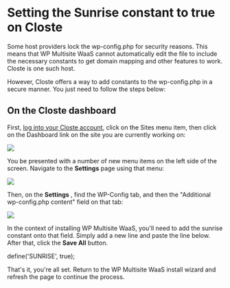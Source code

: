 # Setting the Sunrise constant to true on Closte

Some host providers lock the wp-config.php for security reasons. This means that WP Multisite WaaS cannot automatically edit the file to include the necessary constants to get domain mapping and other features to work. Closte is one such host.

However, Closte offers a way to add constants to the wp-config.php in a secure manner. You just need to follow the steps below:

## On the Closte dashboard

First, [log into your Closte account](https://app.closte.com/), click on the Sites menu item, then click on the Dashboard link on the site you are currently working on:

![](https://wp-ultimo-space.fra1.cdn.digitaloceanspaces.com/hs-file-dPRIeofCDK.png)

You be presented with a number of new menu items on the left side of the screen. Navigate to the **Settings** page using that menu:

![](https://wp-ultimo-space.fra1.cdn.digitaloceanspaces.com/hs-file-JmSwHIOaGz.png)

Then, on the **Settings** , find the WP-Config tab, and then the "Additional wp-config.php content" field on that tab:

![](https://wp-ultimo-space.fra1.cdn.digitaloceanspaces.com/hs-file-FqVEnSTIu9.png)

In the context of installing WP Multisite WaaS, you'll need to add the sunrise constant onto that field. Simply add a new line and paste the line below. After that, click the **Save All** button.

define('SUNRISE', true);

That's it, you're all set. Return to the WP Multisite WaaS install wizard and refresh the page to continue the process.

